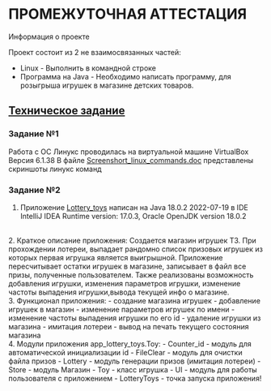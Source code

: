 # ПРОМЕЖУТОЧНАЯ АТТЕСТАЦИЯ

Информация о проекте

Проект состоит из 2 не взаимосвязанных частей:
- Linux - Выполнить в командной строке
- Программа на Java - Необходимо написать программу, для розыгрыша игрушек в магазине детских товаров.

## [Техническое задание](TZ.pdf)

### Задание №1
Работа с ОС Линукс проводилась на виртуальной машине  VirtualBox Версия 6.1.38
В файле [Screenshort_linux_commands.doc](Linux/Screenshort_linux_commands.pdf) представлены скриншоты линукс команд

### Задание №2
1. Приложение [Lottery_toys](https://github.com/AleksNest/Lottery_toys/tree/main/app_lottery_toys) написан на Java 18.0.2 2022-07-19 в
IDE IntelliJ IDEA Runtime version: 17.0.3, Oracle OpenJDK version 18.0.2  
<br>
2. Краткое описание приложения:  
   Создается магазин игрушек ТЗ. При прохождении лотереи, выпадает рандомно список призовых игрушек из которых первая игрушка является выигрышной.
   Приложение пересчитывает остатки игрушек в магазине, записывает в файл все призы, полученные пользователем. Также реализованы возможность добавления игрушки, изменения параметров
   игрушки, изменение частоты выпадения игрушки,вывода текущей инфо о магазине.
   
   <br>
3. Функционал приложения:    
- создание магазина игрушек 
- добавление игрушек в магазин 
- изменение параметров игрушек по имени  
- изменение частоты выпадения игрушки по его id  
- удаление игрушки из магазина
- имитация лотереи  
- вывод на печать текущего состояния магазина  
<br>
4. Модули приложения app_lottery_toys.Toy:  
- Counter_id - модуль для автоматической инициализации  id 
- FileClear - модуль для очистки файла призов  
- Lottery - модуль генерации призов (имитация лотереи)  
- Store - модуль Магазин  
- Toy - класс игрушка  
- UI - модуль для работы пользователя с приложением   
- LotteryToys - точка запуска приложения!  

